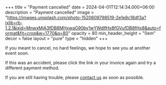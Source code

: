 +++
title = "Payment cancelled"
date = 2024-04-01T12:14:34.000+06:00
description = "Payment cancelled"
image = "https://images.unsplash.com/photo-1520609798519-2e1e8c18df3a?ixlib=rb-1.2.1&ixid=MnwxMjA3fDB8MHxwaG90by1wYWdlfHx8fGVufDB8fHx8&auto=format&fit=crop&w=1770&q=80"
opacity = 80
min_header_height = "0em"
decor = false
layout = "pure"
type = "hidden"
+++

If you meant to cancel, no hard feelings, we hope to see you at another event soon.

If this was an accident, please click the link in your invoice again and try a different payment method.

If you are still having trouble, please [contact us](/contact) as soon as possible.
